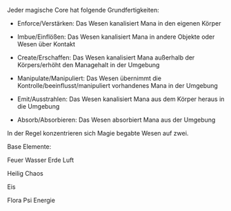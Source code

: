 
Jeder magische Core hat folgende Grundfertigkeiten:

- Enforce/Verstärken: Das Wesen kanalisiert Mana in den eigenen Körper
    
- Imbue/Einflößen: Das Wesen kanalisiert Mana in andere Objekte oder Wesen über Kontakt
    
- Create/Erschaffen: Das Wesen kanalisiert Mana außerhalb der Körpers/erhöht den Managehalt in der Umgebung
    
- Manipulate/Manipuliert: Das Wesen übernimmt die Kontrolle/beeinflusst/manipuliert vorhandenes Mana in der Umgebung
    
- Emit/Ausstrahlen: Das Wesen kanalisiert Mana aus dem Körper heraus in die Umgebung
    
- Absorb/Absorbieren: Das Wesen absorbiert Mana aus der Umgebung

In der Regel konzentrieren sich Magie begabte Wesen auf zwei.


Base Elemente:

Feuer
Wasser 
Erde 
Luft

Heilig
Chaos

Eis

Flora
Psi
Energie


